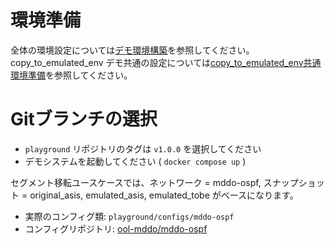 # 環境準備

全体の環境設定については[デモ環境構築](../../../../doc/provision.md)を参照してください。
copy_to_emulated_env デモ共通の設定については[copy_to_emulated_env共通環境準備](../provision.md)を参照してください。

# Gitブランチの選択

- `playground` リポジトリのタグは `v1.0.0` を選択してください
- デモシステムを起動してください ( `docker compose up` )

セグメント移転ユースケースでは、ネットワーク = mddo-ospf, スナップショット = original_asis, emulated_asis, emulated_tobe がベースになります。

- 実際のコンフィグ類: `playground/configs/mddo-ospf`
- コンフィグリポジトリ: [ool-mddo/mddo-ospf](https://github.com/ool-mddo/mddo-ospf)

